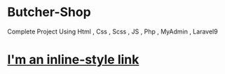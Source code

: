 # Butcher-Shop
 Complete Project Using Html , Css , Scss , JS , Php , MyAdmin , Laravel9

# [I'm an inline-style link]([https://www.google.com](https://github.com/Moohameed47/Butcher-Shop/blob/main/ButcherShop.mkv))
